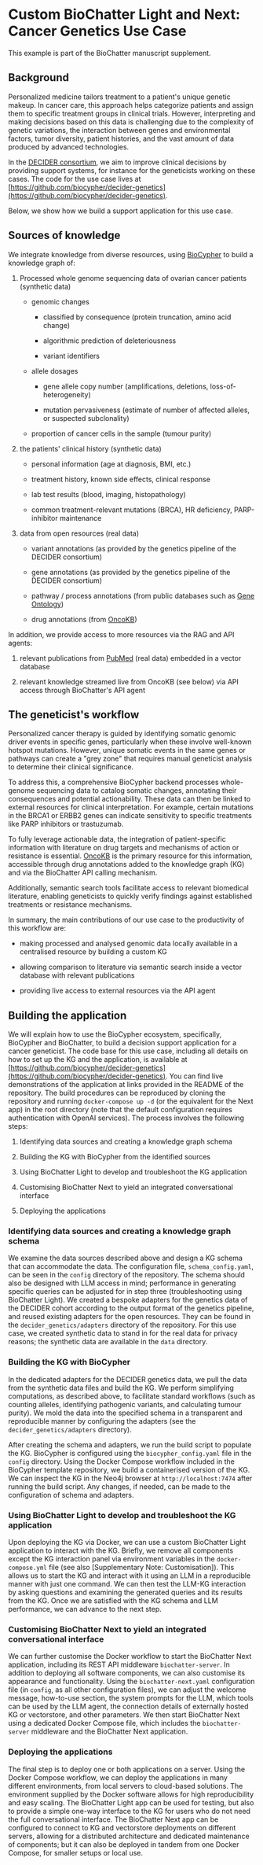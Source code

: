 # Custom BioChatter Light and Next: Cancer Genetics Use Case

This example is part of the BioChatter manuscript supplement.

<!-- TODO DOI -->

## Background

Personalized medicine tailors treatment to a patient's unique genetic makeup.
In cancer care, this approach helps categorize patients and assign them to specific treatment groups in clinical trials.
However, interpreting and making decisions based on this data is challenging due to the complexity of genetic variations, the interaction between genes and environmental factors, tumor diversity, patient histories, and the vast amount of data produced by advanced technologies.

In the [DECIDER consortium](https://deciderproject.eu), we aim to improve clinical decisions by providing support systems, for instance for the geneticists working on these cases.
The code for the use case lives at [https://github.com/biocypher/decider-genetics](https://github.com/biocypher/decider-genetics).

Below, we show how we build a support application for this use case.

## Sources of knowledge

We integrate knowledge from diverse resources, using [BioCypher](https://biocypher.org) to build a knowledge graph of:

1. Processed whole genome sequencing data of ovarian cancer patients (synthetic data)

    - genomic changes

        - classified by consequence (protein truncation, amino acid change)

        - algorithmic prediction of deleteriousness

        - variant identifiers 

    - allele dosages

        - gene allele copy number (amplifications, deletions, loss-of-heterogeneity)

        - mutation pervasiveness (estimate of number of affected alleles, or suspected subclonality)
        
    - proportion of cancer cells in the sample (tumour purity)
        

2. the patients' clinical history (synthetic data)

    - personal information (age at diagnosis, BMI, etc.)

    - treatment history, known side effects, clinical response

    - lab test results (blood, imaging, histopathology)

    - common treatment-relevant mutations (BRCA), HR deficiency, PARP-inhibitor maintenance

3. data from open resources (real data)

    - variant annotations (as provided by the genetics pipeline of the DECIDER consortium)

    - gene annotations (as provided by the genetics pipeline of the DECIDER consortium)

    - pathway / process annotations (from public databases such as [Gene Ontology](http://geneontology.org))

    - drug annotations (from [OncoKB](https://www.oncokb.org))

In addition, we provide access to more resources via the RAG and API agents:

1. relevant publications from
[PubMed](https://pubmed.ncbi.nlm.nih.gov/?term=high%20grade%20serous%20ovarian%20cancer&filter=simsearch2.ffrft&filter=pubt.review&filter=pubt.systematicreview)
(real data) embedded in a vector database

2. relevant knowledge streamed live from OncoKB (see below) via API access through BioChatter's API agent

## The geneticist's workflow

Personalized cancer therapy is guided by identifying somatic genomic driver events in specific genes, particularly when these involve well-known hotspot mutations. However, unique somatic events in the same genes or pathways can create a "grey zone" that requires manual geneticist analysis to determine their clinical significance.

To address this, a comprehensive BioCypher backend processes whole-genome sequencing data to catalog somatic changes, annotating their consequences and potential actionability.
These data can then be linked to external resources for clinical interpretation.
For example, certain mutations in the BRCA1 or ERBB2 genes can indicate sensitivity to specific treatments like PARP inhibitors or trastuzumab.

To fully leverage actionable data, the integration of patient-specific information with literature on drug targets and mechanisms of action or resistance is essential. [OncoKB](https://www.oncokb.org/actionable-genes#sections=Tx) is the primary resource for this information, accessible through drug annotations added to the knowledge graph (KG) and via the BioChatter API calling mechanism.

Additionally, semantic search tools facilitate access to relevant biomedical literature, enabling geneticists to quickly verify findings against established treatments or resistance mechanisms.

In summary, the main contributions of our use case to the productivity of this workflow are:

- making processed and analysed genomic data locally available in a centralised resource by building a custom KG

- allowing comparison to literature via semantic search inside a vector database with relevant publications

- providing live access to external resources via the API agent

<!-- OncoKB annotated - drug, cancer, resistance

TODO add some to welcome page

Questions:
# meta level
How many patients do we have on record?
what was patient1's response to previous treatment, and which treatment did they receive?
which patients have hr deficiency but have not received parp inhibitors?
how many patients had severe adverse reactions, and to which drugs

# genetics
Does patient1 have a sequence variant in a gene that is druggable? Which drug, and what evidence level has the association?
Does patient1 have a sequence variant in a gene that is druggable with evidence level "1"? Which drug? Return unique values.
Does patient1 have a copy number variant in a gene that is druggable with evidence level "1"? Which drug? Return unique values.
Does patient1 have a sequence variant in a gene that is druggable with evidence level "1"? Which drug? Return unique values and the variant information for each drug. Only select variants with CADD_phred above 5.
What is the variant with the highest CADD_phred of the samples of the patient with id "patient1"
How many clinically significant (CLNSIG = Pathogenic) variants does each patient have
- used to distinguish BRCA mutations (there are benign ones, so don't benefit from PARP-I)
How many clinically significant (CLNSIG = Pathogenic or Likely_pathogenic) variants does each patient have
How many variants of unclear clinical significance (CLNSIG = Uncertain_significance or Conflicting_interpretations_of_pathogenicity) does each patient have
which clinically significant (CLNSIG = Pathogenic) sequence variants do the samples of patient5 have?
which patients have sequence and copy number variants in the same gene?
What is the sequence variant with the highest CADD_phred, and which patient has it
which copy number alterations are exclusive to patient1
is there a patient with overlapping variants compared to patient1

# biology
what are the biological functions of the gene SETBP1 (??)

Non-funtional:
which genes of patient2 have more than 2 nMajor copies

Taru - Geneticist: ideal to have all data and evidence in the same place; if it’s easy case, make already a recommendation, give standard interpretation.

Create prompt with explanation of the thought process and important parameters regarding the variants etc? -->

## Building the application

We will explain how to use the BioCypher ecosystem, specifically, BioCypher and BioChatter, to build a decision support application for a cancer geneticist.
The code base for this use case, including all details on how to set up the KG and the application, is available at [https://github.com/biocypher/decider-genetics](https://github.com/biocypher/decider-genetics).
You can find live demonstrations of the application at links provided in the README of the repository.
The build procedures can be reproduced by cloning the repository and running `docker-compose up -d` (or the equivalent for the Next app) in the root directory (note that the default configuration requires authentication with OpenAI services).
The process involves the following steps:

1. Identifying data sources and creating a knowledge graph schema

2. Building the KG with BioCypher from the identified sources

3. Using BioChatter Light to develop and troubleshoot the KG application

4. Customising BioChatter Next to yield an integrated conversational interface

5. Deploying the applications

### Identifying data sources and creating a knowledge graph schema

We examine the data sources described above and design a KG schema that can accommodate the data.
The configuration file, `schema_config.yaml`, can be seen in the `config` directory of the repository.
The schema should also be designed with LLM access in mind; performance in generating specific queries can be adjusted for in step three (troubleshooting using BioChatter Light).
We created a bespoke adapters for the genetics data of the DECIDER cohort according to the output format of the genetics pipeline, and reused existing adapters for the open resources.
They can be found in the `decider_genetics/adapters` directory of the repository.
For this use case, we created synthetic data to stand in for the real data for privacy reasons; the synthetic data are available in the `data` directory.

### Building the KG with BioCypher

In the dedicated adapters for the DECIDER genetics data, we pull the data from the synthetic data files and build the KG.
We perform simplifying computations, as described above, to facilitate standard workflows (such as counting alleles, identifying pathogenic variants, and calculating tumour purity).
We mold the data into the specified schema in a transparent and reproducible manner by configuring the adapters (see the `decider_genetics/adapters` directory).

After creating the schema and adapters, we run the build script to populate the KG.
BioCypher is configured using the `biocypher_config.yaml` file in the `config` directory.
Using the Docker Compose workflow included in the BioCypher template repository, we build a containerised version of the KG.
We can inspect the KG in the Neo4j browser at `http://localhost:7474` after running the build script.
Any changes, if needed, can be made to the configuration of schema and adapters.

### Using BioChatter Light to develop and troubleshoot the KG application

Upon deploying the KG via Docker, we can use a custom BioChatter Light application to interact with the KG.
Briefly, we remove all components except the KG interaction panel via environment variables in the `docker-compose.yml` file (see also [Supplementary Note: Customisation]).
This allows us to start the KG and interact with it using an LLM in a reproducible manner with just one command.
We can then test the LLM-KG interaction by asking questions and examining the generated queries and its results from the KG.
Once we are satisfied with the KG schema and LLM performance, we can advance to the next step.

<!-- TODO show online version? -->

### Customising BioChatter Next to yield an integrated conversational interface

We can further customise the Docker workflow to start the BioChatter Next application, including its REST API middleware `biochatter-server`.
In addition to deploying all software components, we can also customise its appearance and functionality.
Using the `biochatter-next.yaml` configuration file (in `config`, as all other configuration files), we can adjust the welcome message, how-to-use section, the system prompts for the LLM, which tools can be used by the LLM agent, the connection details of externally hosted KG or vectorstore, and other parameters.
We then start BioChatter Next using a dedicated Docker Compose file, which includes the `biochatter-server` middleware and the BioChatter Next application.

### Deploying the applications

The final step is to deploy one or both applications on a server.
Using the Docker Compose workflow, we can deploy the applications in many different environments, from local servers to cloud-based solutions.
The environment supplied by the Docker software allows for high reproducibility and easy scaling.
The BioChatter Light app can be used for testing, but also to provide a simple one-way interface to the KG for users who do not need the full conversational interface.
The BioChatter Next app can be configured to connect to KG and vectorstore deployments on different servers, allowing for a distributed architecture and dedicated maintenance of components; but it can also be deployed in tandem from one Docker Compose, for smaller setups or local use.

